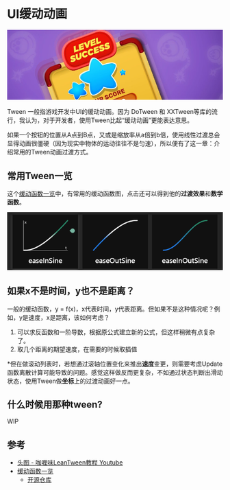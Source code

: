 # UI缓动动画

![](../img/GamePlay/UITween-0.png)

Tween 一般指游戏开发中UI的缓动动画。因为 DoTween 和 XXTween等库的流行，我认为，对于开发者，使用Tween比起“缓动动画”更能表达意思。

如果一个按钮的位置从A点到B点，又或是缩放率从a倍到b倍，使用线性过渡总会显得动画很僵硬（因为现实中物体的运动往往不是匀速），所以便有了这一章：介绍常用的Tween动画过渡方式。

## 常用Tween一览

这个[缓动函数一览](https://easings.net/zh-cn)中，有常用的缓动函数图，点击还可以得到他的**过渡效果**和**数学函数**。

![](../img/GamePlay/UITween-1.png)

## 如果x不是时间，y也不是距离？

一般的缓动函数，y = f(x)，x代表时间，y代表距离。但如果不是这种情况呢？例如，y是速度，x是距离，该如何考虑？

1. 可以求反函数和一阶导数，根据原公式建立新的公式，但这样稍微有点复杂了。
2. 取几个距离的期望速度，在需要的时候取插值

*但在做滚动列表时，若想通过滚轴位置变化来推出**速度**变更，则需要考虑Update函数离散计算可能导致的问题。感觉这样做反而更复杂，不如通过状态判断出滑动状态，使用Tween做**坐标**上的过渡动画好一点。

## 什么时候用那种tween?

WIP

## 参考
- [头图 - 咖喱味LeanTween教程 Youtube](https://www.youtube.com/watch?app=desktop&v=K_bJvKXjCmU)
- [缓动函数一览](https://easings.net/zh-cn)
    - [开源仓库](https://github.com/ai/easings.net)